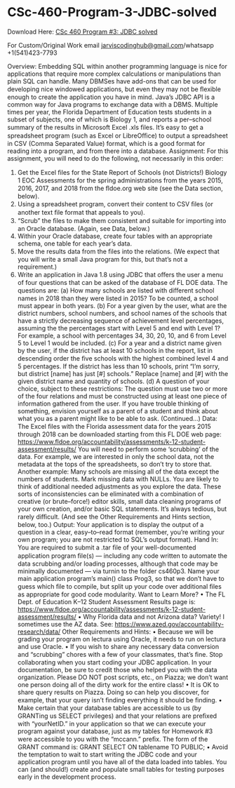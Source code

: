 # CSc-460-Program-3-JDBC-solved

Download Here: [CSc 460 Program #3: JDBC solved](https://jarviscodinghub.com/assignment/program-3-jdbc-solution/)

For Custom/Original Work email jarviscodinghub@gmail.com/whatsapp +1(541)423-7793

Overview: Embedding SQL within another programming language is nice for applications that require more complex calculations or manipulations than plain SQL can handle. Many DBMSes have add-ons that can be used for developing nice windowed applications, but even they may not be ﬂexible enough to create the application you have in mind. Java’s JDBC API is a common way for Java programs to exchange data with a DBMS.
Multiple times per year, the Florida Department of Education tests students in a subset of subjects, one of which is Biology 1, and reports a per–school summary of the results in Microsoft Excel .xls ﬁles. It’s easy to get a spreadsheet program (such as Excel or LibreOﬃce) to output a spreadsheet in CSV (Comma Separated Value) format, which is a good format for reading into a program, and from there into a database.
Assignment: For this assignment, you will need to do the following, not necessarily in this order:
1. Get the Excel ﬁles for the State Report of Schools (not Districts!) Biology 1 EOC Assessments for the spring administrations from the years 2015, 2016, 2017, and 2018 from the ﬂdoe.org web site (see the Data section, below).
2. Using a spreadsheet program, convert their content to CSV ﬁles (or another text ﬁle format that appeals to you).
3. “Scrub” the ﬁles to make them consistent and suitable for importing into an Oracle database. (Again, see Data, below.)
4. Within your Oracle database, create four tables with an appropriate schema, one table for each year’s data.
5. Move the results data from the ﬁles into the relations. (We expect that you will write a small Java program for this, but that’s not a requirement.)
6. Write an application in Java 1.8 using JDBC that oﬀers the user a menu of four questions that can be asked of the database of FL DOE data. The questions are:
(a) How many schools are listed with diﬀerent school names in 2018 than they were listed in 2015? To be counted, a school must appear in both years. (b) For a year given by the user, what are the district numbers, school numbers, and school names of the schools that have a strictly decreasing sequence of achievement level percentages, assuming the the percentages start with Level 5 and end with Level 1? For example, a school with percentages 34, 30, 20, 10, and 6 from Level 5 to Level 1 would be included. (c) For a year and a district name given by the user, if the district has at least 10 schools in the report, list in descending order the ﬁve schools with the highest combined level 4 and 5 percentages. If the district has less than 10 schools, print “I’m sorry, but district [name] has just [#] schools.” Replace [name] and [#] with the given district name and quantity of schools. (d) A question of your choice, subject to these restrictions: The question must use two or more of the four relations and must be constructed using at least one piece of information gathered from the user. If you have trouble thinking of something, envision yourself as a parent of a student and think about what you as a parent might like to be able to ask.
(Continued…)
Data: The Excel ﬁles with the Florida assessment data for the years 2015 through 2018 can be downloaded starting from this FL DOE web page:
https://www.fldoe.org/accountability/assessments/k-12-student-assessment/results/
You will need to perform some ‘scrubbing’ of the data. For example, we are interested in only the school data, not the metadata at the tops of the spreadsheets, so don’t try to store that. Another example: Many schools are missing all of the data except the numbers of students. Mark missing data with NULLs. You are likely to think of additional needed adjustments as you explore the data. These sorts of inconsistencies can be eliminated with a combination of creative (or brute–force!) editor skills, small data cleaning programs of your own creation, and/or basic SQL statements. It’s always tedious, but rarely diﬃcult. (And see the Other Requirements and Hints section, below, too.)
Output: Your application is to display the output of a question in a clear, easy–to–read format (remember, you’re writing your own program; you are not restricted to SQL’s output format).
Hand In: You are required to submit a .tar ﬁle of your well-documented application program ﬁle(s) — including any code written to automate the data scrubbing and/or loading processes, although that code may be minimally documented — via turnin to the folder cs460p3. Name your main application program’s main() class Prog3, so that we don’t have to guess which ﬁle to compile, but split up your code over additional ﬁles as appropriate for good code modularity.
Want to Learn More?
• The FL Dept. of Education K–12 Student Assessment Results page is: https://www.fldoe.org/accountability/assessments/k-12-student-assessment/results/
• Why Florida data and not Arizona data? Variety! I sometimes use the AZ data. See: https://www.azed.gov/accountability-research/data/
Other Requirements and Hints:
• Because we will be grading your program on lectura using Oracle, it needs to run on lectura and use Oracle.
• If you wish to share any necessary data conversion and “scrubbing” chores with a few of your classmates, that’s ﬁne. Stop collaborating when you start coding your JDBC application. In your documentation, be sure to credit those who helped you with the data organization. Please DO NOT post scripts, etc., on Piazza; we don’t want one person doing all of the dirty work for the entire class!
• It is OK to share query results on Piazza. Doing so can help you discover, for example, that your query isn’t ﬁnding everything it should be ﬁnding.
• Make certain that your database tables are accessible to us (by GRANTing us SELECT privileges) and that your relations are preﬁxed with “yourNetID.” in your application so that we can execute your program against your database, just as my tables for Homework #3 were accessible to you with the “mccann.” preﬁx. The form of the GRANT command is:
GRANT SELECT ON tablename TO PUBLIC;
• Avoid the temptation to wait to start writing the JDBC code and your application program until you have all of the data loaded into tables. You can (and should!) create and populate small tables for testing purposes early in the development process.
